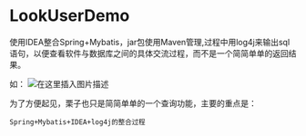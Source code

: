 # LookUserDemo
使用IDEA整合Spring+Mybatis，jar包使用Maven管理,过程中用log4j来输出sql语句，以便查看软件与数据库之间的具体交流过程，而不是一个简简单单的返回结果。

如：
![在这里插入图片描述](https://img-blog.csdn.net/20180918113243645?watermark/2/text/aHR0cHM6Ly9ibG9nLmNzZG4ubmV0L3FxXzM4NDA5OTQ0/font/5a6L5L2T/fontsize/400/fill/I0JBQkFCMA==/dissolve/70)

为了方便起见，栗子也只是简简单单的一个查询功能，主要的重点是：
```
Spring+Mybatis+IDEA+log4j的整合过程
```
